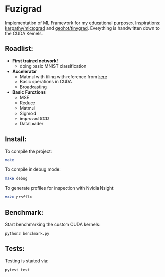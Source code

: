 # Fuzigrad
Implementation of ML Framework for my educational purposes.
Inspirations: [karpathy/micrograd](https://github.com/karpathy/micrograd/) and [geohot/tinygrad](https://github.com/geohot/tinygrad/). Everything is handwritten down to the CUDA Kernels.

## Roadlist:
- **First trained network!**
    - doing basic MNIST classification
- **Accelerator**
    - Matmul with tiling with reference from [here](https://siboehm.com/articles/22/CUDA-MMM)
    - Basic operations in CUDA
    - Broadcasting
- **Basic Functions**
    - MSE
    - Reduce
    - Matmul
    - Sigmoid
    - improved SGD
    - DataLoader


## Install:
To compile the project:
```bash
make
```
To compile in debug mode:
```bash
make debug
```
To generate profiles for inspection with Nvidia Nsight:
```bash
make profile
```

## Benchmark:
Start benchmarking the custom CUDA kernels:
```bash
python3 benchmark.py
```

## Tests:
Testing is started via:
```bash
pytest test
```